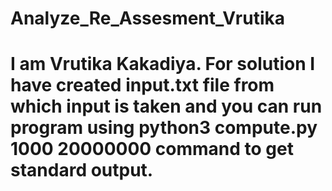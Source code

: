 # Analyze_Re_Assesment_Vrutika

# I am Vrutika Kakadiya. For solution I have created input.txt file from which input is taken and you can run program using python3 compute.py 1000 20000000 command to get standard output.
